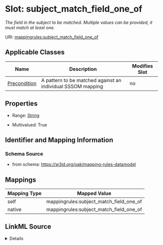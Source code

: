 

# Slot: subject_match_field_one_of


_The field in the subject to be matched. Multiple values can be provided, it must match at least one._





URI: [mappingrules:subject_match_field_one_of](https://w3id.org/oak/mapping-rules-datamodel/subject_match_field_one_of)



<!-- no inheritance hierarchy -->





## Applicable Classes

| Name | Description | Modifies Slot |
| --- | --- | --- |
| [Precondition](Precondition.md) | A pattern to be matched against an individual SSSOM mapping |  no  |







## Properties

* Range: [String](String.md)

* Multivalued: True





## Identifier and Mapping Information







### Schema Source


* from schema: https://w3id.org/oak/mapping-rules-datamodel




## Mappings

| Mapping Type | Mapped Value |
| ---  | ---  |
| self | mappingrules:subject_match_field_one_of |
| native | mappingrules:subject_match_field_one_of |




## LinkML Source

<details>
```yaml
name: subject_match_field_one_of
description: The field in the subject to be matched. Multiple values can be provided,
  it must match at least one.
from_schema: https://w3id.org/oak/mapping-rules-datamodel
rank: 1000
alias: subject_match_field_one_of
owner: Precondition
domain_of:
- Precondition
range: string
multivalued: true

```
</details>
